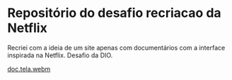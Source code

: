 # Repositório do desafio recriacao da Netflix
Recriei com a ideia de um site apenas com documentários com a interface inspirada na Netflix. Desafio da DIO.


[doc.tela.webm](https://user-images.githubusercontent.com/102269120/202434390-5ec92a3e-fec7-4a52-b3cc-7bf5e39d77ce.webm)
